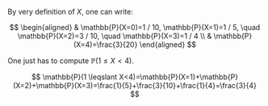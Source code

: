 
By very definition of $X$, one can write:

$$
\begin{aligned}
& \mathbb{P}(X=0)=1 / 10, \mathbb{P}(X=1)=1 / 5, \quad \mathbb{P}(X=2)=3 / 10, \quad \mathbb{P}(X=3)=1 / 4 \\
& \mathbb{P}(X=4)=\frac{3}{20}
\end{aligned}
$$

One just has to compute $\mathbb{P}(1 \leqslant X<4)$.

$$
\mathbb{P}(1 \leqslant X<4)=\mathbb{P}(X=1)+\mathbb{P}(X=2)+\mathbb{P}(X=3)=\frac{1}{5}+\frac{3}{10}+\frac{1}{4}=\frac{3}{4}
$$
